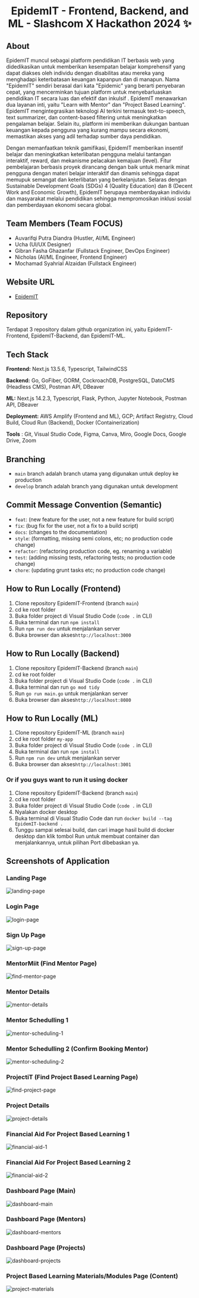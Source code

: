 # <h1 align="center"> EpidemIT - Frontend, Backend, and ML - Slashcom X Hackathon 2024 ✨ </h1>

## About

EpidemIT muncul sebagai platform pendidikan IT berbasis web yang didedikasikan untuk memberikan kesempatan belajar komprehensif yang dapat diakses oleh individu dengan disabilitas atau mereka yang menghadapi keterbatasan keuangan kapanpun dan di manapun. Nama "EpidemIT" sendiri berasal dari kata "Epidemic" yang berarti penyebaran cepat, yang mencerminkan tujuan platform untuk menyebarluaskan pendidikan IT secara luas dan efektif dan inkulsif . EpidemIT menawarkan dua layanan inti, yaitu "Learn with Mentor" dan "Project Based Learning". EpidemIT mengintegrasikan teknologi AI terkini termasuk text-to-speech, text summarizer, dan content-based filtering untuk meningkatkan pengalaman belajar. Selain itu, platform ini memberikan dukungan bantuan keuangan kepada pengguna yang kurang mampu secara ekonomi, memastikan akses yang adil terhadap sumber daya pendidikan.

Dengan memanfaatkan teknik gamifikasi, EpidemIT memberikan insentif belajar dan meningkatkan keterlibatan pengguna melalui tantangan interaktif, reward, dan mekanisme pelacakan kemajuan (level). Fitur pembelajaran berbasis proyek dirancang dengan baik untuk menarik minat pengguna dengan materi belajar interaktif dan dinamis sehingga dapat memupuk semangat dan keterlibatan yang berkelanjutan. Selaras dengan Sustainable Development Goals (SDGs) 4 (Quality Education) dan 8 (Decent Work and Economic Growth), EpidemIT berupaya memberdayakan individu dan masyarakat melalui pendidikan sehingga mempromosikan inklusi sosial dan pemberdayaan ekonomi secara global.

## Team Members (Team FOCUS)
- Auvarifqi Putra Diandra (Hustler, AI/ML Engineer)
- Ucha (UI/UX Designer)
- Gibran Fasha Ghazanfar (Fullstack Engineer, DevOps Engineer)
- Nicholas (AI/ML Engineer, Frontend Engineer)
- Mochamad Syahrial Alzaidan (Fullstack Engineer)

## Website URL
- [EpidemIT](https://main.d1iex298jj9b2k.amplifyapp.com)

## Repository
Terdapat 3 repository dalam github organization ini, yaitu EpidemIT-Frontend, EpidemIT-Backend, dan EpidemIT-ML.

## Tech Stack

**Frontend:** Next.js 13.5.6, Typescript, TailwindCSS

**Backend:** Go, GoFiber, GORM, CockroachDB, PostgreSQL, DatoCMS (Headless CMS), Postman API, DBeaver

**ML:** Next.js 14.2.3, Typescript, Flask, Python, Jupyter Notebook, Postman API, DBeaver

**Deployment:** AWS Amplify (Frontend and ML), GCP; Artifact Registry, Cloud Build, Cloud Run (Backend), Docker (Containerization)

**Tools** : Git, Visual Studio Code, Figma, Canva, Miro, Google Docs, Google Drive, Zoom

## Branching

-   `main` branch adalah branch utama yang digunakan untuk deploy ke production
-   `develop` branch adalah branch yang digunakan untuk development

## Commit Message Convention (Semantic)

-   `feat`: (new feature for the user, not a new feature for build script)
-   `fix`: (bug fix for the user, not a fix to a build script)
-   `docs`: (changes to the documentation)
-   `style`: (formatting, missing semi colons, etc; no production code change)
-   `refactor`: (refactoring production code, eg. renaming a variable)
-   `test`: (adding missing tests, refactoring tests; no production code change)
-   `chore`: (updating grunt tasks etc; no production code change)

## How to Run Locally (Frontend)

1. Clone repository EpidemIT-Frontend (branch `main`)
2. cd ke root folder
3. Buka folder project di Visual Studio Code (`code .` in CLI)
4. Buka terminal dan run `npm install`
5. Run `npm run dev` untuk menjalankan server
6. Buka browser dan akses`http://localhost:3000`

## How to Run Locally (Backend)

1. Clone repository EpidemIT-Backend (branch `main`)
2. cd ke root folder
3. Buka folder project di Visual Studio Code (`code .` in CLI)
4. Buka terminal dan run `go mod tidy`
5. Run `go run main.go` untuk menjalankan server
6. Buka browser dan akses`http://localhost:8080`
   
## How to Run Locally (ML)

1. Clone repository EpidemIT-ML (branch `main`)
2. cd ke root folder `my-app`
3. Buka folder project di Visual Studio Code (`code .` in CLI)
4. Buka terminal dan run `npm install`
5. Run `npm run dev` untuk menjalankan server
6. Buka browser dan akses`http://localhost:3001`

### Or if you guys want to run it using docker

1. Clone repository EpidemIT-Backend (branch `main`)
2. cd ke root folder
3. Buka folder project di Visual Studio Code (`code .` in CLI)
4. Nyalakan docker desktop
5. Buka terminal di Visual Studio Code dan run `docker build --tag EpidemIT-backend .`
6. Tunggu sampai selesai build, dan cari image hasil build di docker desktop dan klik tombol Run untuk membuat container dan menjalankannya, untuk pilihan Port dibebaskan ya.

## Screenshots of Application

### Landing Page

<img src="./profile/screenshots/landing.png" alt="landing-page">

### Login Page

<img src="./profile/screenshots/login.png" alt="login-page">

### Sign Up Page

<img src="./profile/screenshots/signup.png" alt="sign-up-page">

### MentorMiit (Find Mentor Page)

<img src="./profile/screenshots/mentormiit.png" alt="find-mentor-page">

### Mentor Details

<img src="./profile/screenshots/mentor-details.png" alt="mentor-details">

### Mentor Schedulling 1

<img src="./profile/screenshots/mentor-scheduling.png" alt="mentor-scheduling-1">

### Mentor Schedulling 2 (Confirm Booking Mentor)

<img src="./profile/screenshots/confirm-booking-mentor.png" alt="mentor-scheduling-2">


### ProjectiT (Find Project Based Learning Page)

<img src="./profile/screenshots/projectit.png" alt="find-project-page">

### Project Details

<img src="./profile/screenshots/project-details.png" alt="project-details">

### Financial Aid For Project Based Learning 1

<img src="./profile/screenshots/financial-aid-1.png" alt="financial-aid-1">

### Financial Aid For Project Based Learning 2

<img src="./profile/screenshots/financial-aid-2.png" alt="financial-aid-2">

### Dashboard Page (Main)

<img src="./profile/screenshots/dashboard-main.png" alt="dashboard-main">

### Dashboard Page (Mentors)

<img src="./profile/screenshots/dashboard-mentors.png" alt="dashboard-mentors">

### Dashboard Page (Projects)

<img src="./profile/screenshots/dashboard-projects.png" alt="dashboard-projects">

### Project Based Learning Materials/Modules Page (Content)

<img src="./profile/screenshots/materials.png" alt="project-materials">

